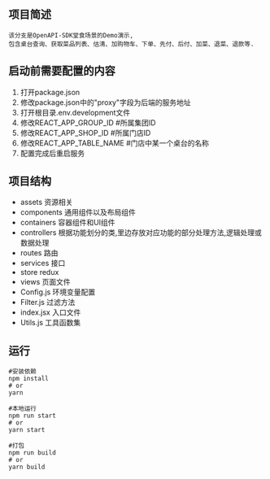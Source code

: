 ## 项目简述
    该分支是OpenAPI-SDK堂食场景的Demo演示,
    包含桌台查询、获取菜品列表、估清、加购物车、下单、先付、后付、加菜、退菜、退款等.

## 启动前需要配置的内容
1. 打开package.json
2. 修改package.json中的"proxy"字段为后端的服务地址
3. 打开根目录.env.development文件
5. 修改REACT_APP_GROUP_ID #所属集团ID
6. 修改REACT_APP_SHOP_ID #所属门店ID
7. 修改REACT_APP_TABLE_NAME #门店中某一个桌台的名称
8. 配置完成后重启服务

## 项目结构

- assets 资源相关
- components 通用组件以及布局组件
- containers 容器组件和UI组件
- controllers 根据功能划分的类,里边存放对应功能的部分处理方法,逻辑处理或数据处理
- routes 路由
- services 接口
- store redux
- views 页面文件
- Config.js 环境变量配置
- Filter.js 过滤方法
- index.jsx 入口文件
- Utils.js 工具函数集

## 运行

```
#安装依赖
npm install 
# or 
yarn

#本地运行
npm run start 
# or 
yarn start 

#打包
npm run build 
# or 
yarn build 
```
